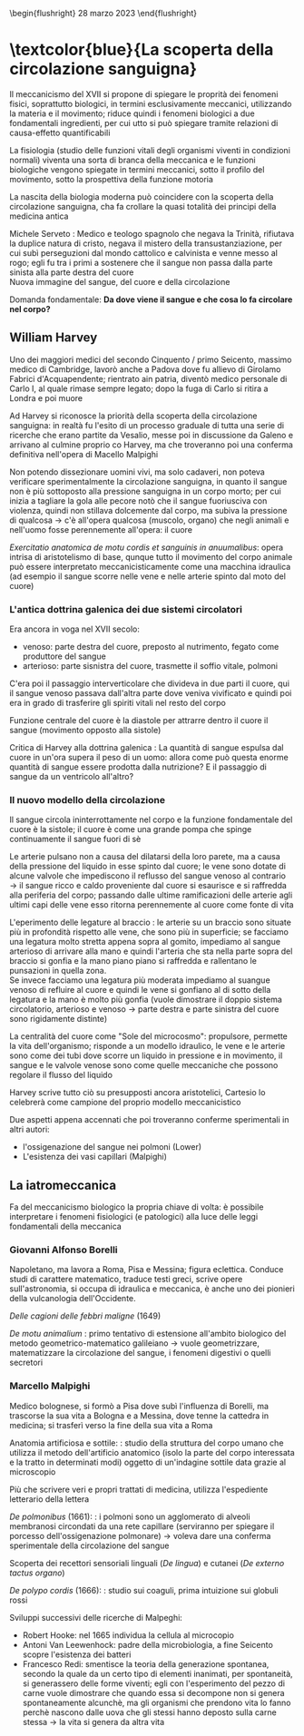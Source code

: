 \begin{flushright}
28 marzo 2023
\end{flushright}

# \textcolor{blue}{La scoperta della circolazione sanguigna}

Il meccanicismo del XVII si propone di spiegare le proprità dei fenomeni fisici, soprattutto biologici, in termini esclusivamente meccanici, utilizzando la materia e il movimento; 
riduce quindi i fenomeni biologici a due fondamentali ingredienti, per cui utto si può spiegare tramite relazioni di causa-effetto quantificabili 

La fisiologia (studio delle funzioni vitali degli organismi viventi in condizioni normali) viventa una sorta di branca della meccanica e le funzioni biologiche vengono spiegate in termini meccanici, sotto il profilo del movimento, sotto la prospettiva della funzione motoria

La nascita della biologia moderna può coincidere con la scoperta della circolazione sanguigna, cha fa crollare la quasi totalità dei principi della medicina antica

Michele Serveto
: Medico e teologo spagnolo che negava la Trinità, rifiutava la duplice natura di cristo, negava il mistero della transustanziazione, per cui subì perseguzioni dal mondo cattolico e calvinista e venne messo al rogo; 
egli fu tra i primi a sostenere che il sangue non passa dalla parte sinista alla parte destra del cuore  
Nuova immagine del sangue, del cuore e della circolazione 

Domanda fondamentale: **Da dove viene il sangue e che cosa lo fa circolare nel corpo?**

## William Harvey

Uno dei maggiori medici del secondo Cinquento / primo Seicento, massimo medico di Cambridge, lavorò anche a Padova dove fu allievo di Girolamo Fabrici d'Acquapendente;
rientrato ain patria, diventò medico personale di Carlo I, al quale rimase sempre legato; dopo la fuga di Carlo si ritira a Londra e poi muore

Ad Harvey si riconosce la priorità della scoperta della circolazione sanguigna: in realtà fu l'esito di un processo graduale di tutta una serie di ricerche che erano partite da Vesalio, messe poi in discussione da Galeno e arrivano al culmine proprio co  Harvey, ma che troveranno poi una conferma definitiva nell'opera di Macello Malpighi

Non potendo dissezionare uomini vivi, ma solo cadaveri, non poteva verificare sperimentalmente la circolazione sanguigna, in quanto il sangue non è più sottoposto alla pressione sanguigna in un corpo morto; per cui inizia a tagliare la gola alle pecore notò che il sangue fuoriusciva con violenza, quindi non stillava dolcemente dal corpo, ma subiva la pressione di qualcosa &rarr; c'è all'opera qualcosa (muscolo, organo) che negli animali e nell'uomo fosse perennemente all'opera: il cuore 

*Exercitatio anatomica de motu cordis et sanguinis in anuumalibus*: opera intrisa di aristotelismo di base, qunque tutto il movimento del corpo animale può essere interpretato meccanicisticamente come una macchina idraulica (ad esempio il sangue scorre nelle vene e nelle arterie spinto dal moto del cuore)

### L'antica dottrina galenica dei due sistemi circolatori 

Era ancora in voga nel XVII secolo: 

- venoso: parte destra del cuore, preposto al nutrimento, fegato come produttore del sangue
- arterioso: parte sisnistra del cuore, trasmette il soffio vitale, polmoni

C'era poi il passaggio interverticolare che divideva in due parti il cuore, qui il sangue venoso passava dall'altra parte dove veniva vivificato e quindi poi era in grado di trasferire gli spiriti vitali nel resto del corpo  

Funzione centrale del cuore è la diastole per attrarre dentro il cuore il sangue (movimento opposto alla sistole)

Critica di Harvey alla dottrina galenica
: La quantità di sangue espulsa dal cuore in un'ora supera il peso di un uomo: allora come può questa enorme quantità di sangue essere prodotta dalla nutrizione? E il passaggio di sangue da un ventricolo all'altro?

### Il nuovo modello della circolazione

Il sangue circola ininterrottamente nel corpo e la funzione fondamentale del cuore è la sistole; il cuore è come una grande pompa che spinge continuamente il sangue fuori di sè

Le arterie pulsano non a causa del dilatarsi della loro parete, ma a causa della pressione del liquido in esse spinto dal cuore; le vene sono dotate di alcune valvole che impediscono il reflusso del sangue venoso al contrario &rarr; il sangue ricco e caldo proveniente dal cuore si esaurisce e si raffredda alla periferia del corpo; passando dalle ultime ramificazioni delle arterie agli ultimi capi delle vene esso ritorna perennemente al cuore come fonte di vita

L'eperimento delle legature al braccio
: le arterie su un braccio sono situate più in profondità rispetto alle vene, che sono più in superficie; se facciamo una legatura molto stretta appena sopra al gomito, impediamo al sangue arterioso di arrivare alla mano e quindi l'arteria che sta nella parte sopra del braccio si gonfia e la mano piano piano si raffredda e rallentano le punsazioni in quella zona.  
Se invece facciamo una legatura più moderata impediamo al suangue venoso di refluire al cuore e quindi le vene si gonfiano al di sotto della legatura e la mano è molto più gonfia (vuole dimostrare il doppio sistema circolatorio, arterioso e venoso &rarr; parte destra e parte sinistra del cuore sono rigidamente distinte)

La centralità del cuore come "Sole del microcosmo": propulsore, permette la vita dell'organismo; risponde a un modello idraulico, le vene e le arterie sono come dei tubi dove scorre un liquido in pressione e in movimento, il sangue e le valvole venose sono come quelle meccaniche che possono regolare il flusso del liquido

Harvey scrive tutto ciò su presupposti ancora aristotelici, Cartesio lo celebrerà come campione del proprio modello meccanicistico

Due aspetti appena accennati che poi troveranno conferme sperimentali in altri autori:

- l'ossigenazione del sangue nei polmoni (Lower)
- L'esistenza dei vasi capillari (Malpighi)

## La iatromeccanica

Fa del meccanicismo biologico la propria chiave di volta: è possibile interpretare i fenomeni fisiologici (e patologici) alla luce delle leggi fondamentali della meccanica

### Giovanni Alfonso Borelli

Napoletano, ma lavora a Roma, Pisa e Messina; figura eclettica. Conduce studi di carattere matematico, traduce testi greci, scrive opere sull'astronomia, si occupa di idraulica e meccanica, è anche uno dei pionieri della vulcanologia dell'Occidente. 

*Delle cagioni delle febbri maligne* (1649)

*De motu animalium*
: primo tentativo di estensione all'ambito biologico del metodo geometrico-matematico galileiano &rarr; vuole geometrizzare, matematizzare la circolazione del sangue, i fenomeni digestivi o quelli secretori

### Marcello Malpighi

Medico bolognese, si formò a Pisa dove subì l'influenza di Borelli, ma trascorse la sua vita a Bologna e a Messina, dove tenne la cattedra in medicina; si trasferì verso la fine della sua vita a Roma

Anatomia artificiosa e sottile:
: studio della struttura del corpo umano che utilizza il metodo dell'artificio anatomico (isolo la parte del corpo interessata e la tratto in determinati modi) oggetto di un'indagine sottile data grazie al microscopio

Più che scrivere veri e propri trattati di medicina, utilizza l'espediente letterario della lettera

*De polmonibus* (1661):
: i polmoni sono un agglomerato di alveoli membranosi circondati da una rete capillare (serviranno per spiegare il porcesso dell'ossigenazione polmonare) &rarr; voleva dare una conferma sperimentale della circolazione del sangue

Scoperta dei recettori sensoriali linguali (*De lingua*) e cutanei (*De externo tactus organo*)

*De polypo cordis* (1666):
: studio sui coaguli, prima intuizione sui globuli rossi

Sviluppi successivi delle ricerche di Malpeghi:

- Robert Hooke: nel 1665 individua la cellula al microcopio
- Antoni Van Leewenhock: padre della microbiologia, a fine Seicento scopre l'esistenza dei batteri
- Francesco Redi: smentisce la teoria della generazione spontanea, secondo la quale da un certo tipo di elementi inanimati, per spontaneità, si generassero delle forme viventi; egli con l'esperimento del pezzo di carne vuole dimostrare che quando essa si decompone non si genera spontaneamente alcunchè, ma gli organismi che prendono vita lo fanno perchè nascono dalle uova che gli stessi hanno deposto sulla carne stessa &rarr; la vita si genera da altra vita